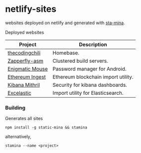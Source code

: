 # netlify-sites
websites deployed on netlify and generated with [sta-mina](https://github.com/codingchili/sta-mina).

Deployed websites

| Project        | Description|
| -------------- |---------------|
| [thecodingchili](https://thecodingchili.com/)|Homebase.
| [Zapperfly-asm](https://zapperfly-asm.com/)|Clustered build servers.|
| [Enigmatic Mouse](https://enigmatic-mouse.com/)|Password manager for Android.|
| [Ethereum Ingest](https://ethereum-ingest.com/)|Ethereum blockchain import utility.|
| [Kibana Mithril](https://kibana-mithril.com/)|Security for kibana dashboards.|
| [Excelastic](https://excelastic.com/)|Import utility for Elasticsearch.|

### Building

Generates all sites
```
npm install -g static-mina && stamina
```

alternatively,
```
stamina --name <project>
```
